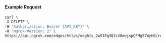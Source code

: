 <!-- Code generated for API Clients. DO NOT EDIT. -->

#### Example Request

```bash
curl \
-X DELETE \
-H "Authorization: Bearer {API_KEY}" \
-H "Ngrok-Version: 2" \
https://api.ngrok.com/edges/https/edghts_2w51Fg3QJcV0ewjspQFMg5ZWyhB/routes/edghtsrt_2w51FlbQJXtaHh63nBDljp9Gojo/user_agent_filter
```
